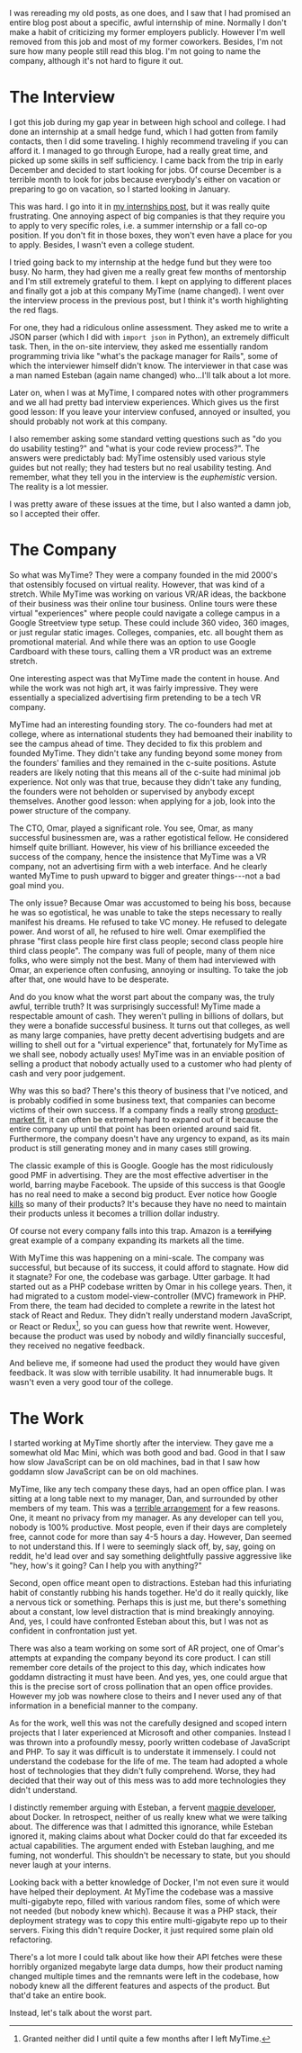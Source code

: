 I was rereading my old posts, as one does, and I saw that I had
promised an entire blog post about a specific, awful internship of
mine. Normally I don't make a habit of criticizing my former employers
publicly. However I'm well removed from this job and most of my former
coworkers. Besides, I'm not sure how many people still read this
blog. I'm not going to name the company, although it's not hard to
figure it out.

# The Interview

I got this job during my gap year in between high school and
college. I had done an internship at a small hedge fund, which I had
gotten from family contacts, then I did some traveling. I highly
recommend traveling if you can afford it. I managed to go through
Europe, had a really great time, and picked up some skills in self
sufficiency. I came back from the trip in early December and decided
to start looking for jobs. Of course December is a terrible month to
look for jobs because everybody's either on vacation or preparing to
go on vacation, so I started looking in January.

This was hard. I go into it in [my internships
post](https://blog.torchnyu.com/2020/07/01/my-internships.html), but
it was really quite frustrating. One annoying aspect of big companies
is that they require you to apply to very specific roles, i.e. a
summer internship or a fall co-op position. If you don't fit in those
boxes, they won't even have a place for you to apply. Besides, I
wasn't even a college student.

I tried going back to my internship at the hedge fund but they were
too busy. No harm, they had given me a really great few months of
mentorship and I'm still extremely grateful to them. I kept on
applying to different places and finally got a job at this company
MyTime (name changed). I went over the interview process in the
previous post, but I think it's worth highlighting the red flags.

For one, they had a ridiculous online assessment. They asked me to
write a JSON parser (which I did with `import json` in Python), an
extremely difficult task. Then, in the on-site interview, they asked
me essentially random programming trivia like "what's the package
manager for Rails", some of which the interviewer himself didn't
know. The interviewer in that case was a man named Esteban (again name
changed) who...I'll talk about a lot more.

Later on, when I was at MyTime, I compared notes with other
programmers and we all had pretty bad interview experiences. Which
gives us the first good lesson: If you leave your interview confused,
annoyed or insulted, you should probably not work at this company.

I also remember asking some standard vetting questions such as "do you
do usability testing?" and "what is your code review process?". The
answers were predictably bad: MyTime ostensibly used various style
guides but not really; they had testers but no real usability
testing. And remember, what they tell you in the interview is the
*euphemistic* version. The reality is a lot messier.

I was pretty aware of these issues at the time, but I also wanted a
damn job, so I accepted their offer.

# The Company

So what was MyTime? They were a company founded in the mid 2000's that
ostensibly focused on virtual reality. However, that was kind of a
stretch. While MyTime was working on various VR/AR ideas, the backbone
of their business was their online tour business. Online tours were
these virtual "experiences" where people could navigate a college
campus in a Google Streetview type setup. These could include 360
video, 360 images, or just regular static images. Colleges, companies,
etc. all bought them as promotional material. And while there was an
option to use Google Cardboard with these tours, calling them a VR
product was an extreme stretch.

One interesting aspect was that MyTime made the content in house. And
while the work was not high art, it was fairly impressive. They were
essentially a specialized advertising firm pretending to be a tech VR
company.

MyTime had an interesting founding story. The co-founders had met at
college, where as international students they had bemoaned their
inability to see the campus ahead of time. They decided to fix this
problem and founded MyTime. They didn't take any funding beyond some
money from the founders' families and they remained in the c-suite
positions. Astute readers are likely noting that this means all of the
c-suite had minimal job experience. Not only was that true, because
they didn't take any funding, the founders were not beholden or
supervised by anybody except themselves. Another good lesson: when
applying for a job, look into the power structure of the company.

The CTO, Omar, played a significant role. You see, Omar, as many
successful businessmen are, was a rather egotistical fellow. He
considered himself quite brilliant. However, his view of his
brilliance exceeded the success of the company, hence the insistence
that MyTime was a VR company, not an advertising firm with a web
interface. And he clearly wanted MyTime to push upward to bigger and
greater things---not a bad goal mind you.

The only issue? Because Omar was accustomed to being his boss, because
he was so egotistical, he was unable to take the steps necessary to
really manifest his dreams. He refused to take VC money. He refused to
delegate power. And worst of all, he refused to hire well. Omar
exemplified the phrase "first class people hire first class people;
second class people hire third class people". The company was full of
people, many of them nice folks, who were simply not the best. Many of
them had interviewed with Omar, an experience often confusing,
annoying or insulting. To take the job after that, one would have to
be desperate.

And do you know what the worst part about the company was, the truly
awful, terrible truth? It was surprisingly successful! MyTime made a
respectable amount of cash. They weren't pulling in billions of
dollars, but they were a bonafide successful business. It turns out
that colleges, as well as many large companies, have pretty decent
advertising budgets and are willing to shell out for a "virtual
experience" that, fortunately for MyTime as we shall see, nobody
actually uses! MyTime was in an enviable position of selling a product
that nobody actually used to a customer who had plenty of cash and
very poor judgement.

Why was this so bad? There's this theory of business that I've
noticed, and is probably codified in some business text, that
companies can become victims of their own success. If a company finds
a really strong [product-market
fit](https://en.wikipedia.org/wiki/Product/market_fit), it can often
be extremely hard to expand out of it because the entire company up
until that point has been oriented around said fit. Furthermore, the
company doesn't have any urgency to expand, as its main product is
still generating money and in many cases still growing.

The classic example of this is Google. Google has the most
ridiculously good PMF in advertising. They are the most effective
advertiser in the world, barring maybe Facebook. The upside of this
success is that Google has no real need to make a second big
product. Ever notice how Google [kills](https://killedbygoogle.com/)
so many of their products? It's because they have no need to maintain
their products unless it becomes a trillion dollar industry.

Of course not every company falls into this trap. Amazon is a
~~terrifying~~ great example of a company expanding its markets all
the time.

With MyTime this was happening on a mini-scale. The company was
successful, but because of its success, it could afford to
stagnate. How did it stagnate? For one, the codebase was
garbage. Utter garbage. It had started out as a PHP codebase written
by Omar in his college years. Then, it had migrated to a custom
model-view-controller (MVC) framework in PHP. From there, the team had
decided to complete a rewrite in the latest hot stack of React and
Redux. They didn't really understand modern JavaScript, or React or
Redux[^1], so you can guess how that rewrite went. However, because
the product was used by nobody and wildly financially succesful, they
received no negative feedback.

[^1]: Granted neither did I until quite a few months after I left MyTime.

And believe me, if someone had used the product they would have given
feedback. It was slow with terrible usability. It had innumerable
bugs. It wasn't even a very good tour of the college.

# The Work

I started working at MyTime shortly after the interview. They gave me
a somewhat old Mac Mini, which was both good and bad. Good in that I
saw how slow JavaScript can be on old machines, bad in that I saw how
goddamn slow JavaScript can be on old machines.

MyTime, like any tech company these days, had an open office plan. I
was sitting at a long table next to my manager, Dan, and surrounded by
other members of my team. This was a [terrible
arrangement](https://www.joelonsoftware.com/2006/07/30/private-offices-redux/)
for a few reasons. One, it meant no privacy from my manager. As any
developer can tell you, nobody is 100% productive. Most people, even
if their days are completely free, cannot code for more than say 4-5
hours a day. However, Dan seemed to not understand this. If I were to
seemingly slack off, by, say, going on reddit, he'd lead over and say
something delightfully passive aggressive like "hey, how's it going?
Can I help you with anything?"

Second, open office meant open to distractions. Esteban had this
infuriating habit of constantly rubbing his hands together. He'd do it
really quickly, like a nervous tick or something. Perhaps this is just
me, but there's something about a constant, low level distraction that
is mind breakingly annoying. And, yes, I could have confronted Esteban
about this, but I was not as confident in confrontation just yet.

There was also a team working on some sort of AR project, one of
Omar's attempts at expanding the company beyond its core product. I
can still remember core details of the project to this day, which
indicates how goddamn distracting it must have been. And yes, yes, one
could argue that this is the precise sort of cross pollination that an
open office provides. However my job was nowhere close to theirs and I
never used any of that information in a beneficial manner to the company.

As for the work, well this was not the carefully designed and scoped
intern projects that I later experienced at Microsoft and other
companies. Instead I was thrown into a profoundly messy, poorly
written codebase of JavaScript and PHP. To say it was difficult is to
understate it immensely. I could not understand the codebase for the
life of me. The team had adopted a whole host of technologies that
they didn't fully comprehend. Worse, they had decided that their way
out of this mess was to add more technologies they didn't understand.

I distinctly remember arguing with Esteban, a fervent [magpie
developer](https://blog.codinghorror.com/the-magpie-developer/), about
Docker. In retrospect, neither of us really knew what we were talking
about. The difference was that I admitted this ignorance, while
Esteban ignored it, making claims about what Docker could do that far
exceeded its actual capabilities. The argument ended with Esteban
laughing, and me fuming, not wonderful. This shouldn't be necessary to
state, but you should never laugh at your interns.

Looking back with a better knowledge of Docker, I'm not even sure it
would have helped their deployment. At MyTime the codebase was a
massive multi-gigabyte repo, filled with various random files, some of
which were not needed (but nobody knew which). Because it was a PHP
stack, their deployment strategy was to copy this entire
multi-gigabyte repo up to their servers. Fixing this didn't require
Docker, it just required some plain old refactoring.

There's a lot more I could talk about like how their API fetches were
these horribly organized megabyte large data dumps, how their product
naming changed multiple times and the remnants were left in the
codebase, how nobody knew all the different features and aspects of
the product. But that'd take an entire book.

Instead, let's talk about the worst part.
